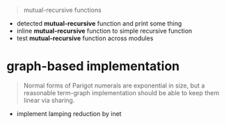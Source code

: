 > mutual-recursive functions

- detected **mutual-recursive** function and print some thing
- inline **mutual-recursive** function to simple recursive function
- test **mutual-recursive** function across modules

# graph-based implementation

> Normal forms of Parigot numerals are exponential in size,
> but a reasonable term-graph implementation
> should be able to keep them linear via sharing.

- implement lamping reduction by inet
